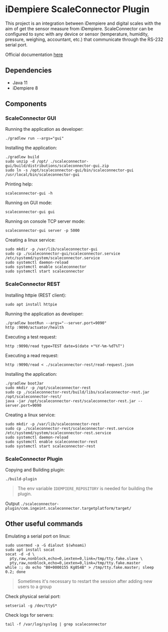 # iDempiere ScaleConnector Plugin

This project is an integration between iDempiere and digital scales with the aim of get the sensor measure from
iDempiere. ScaleConnector can be configured to sync with any device or sensor (temperature, humidity, pressure,
weighing, accountant, etc.) that communicate through the RS-232 serial port.

Official documentation [here](https://wiki.idempiere.org/en/Plugin:_Scale_Connector)

## Dependencies

- Java 11
- iDempiere 8

## Components

### ScaleConnector GUI

Running the application as developer:

```shell
./gradlew run --args="gui"
```

Installing the application:

```shell
./gradlew build
sudo unzip -d /opt/ ./scaleconnector-gui/build/distributions/scaleconnector-gui.zip
sudo ln -s /opt/scaleconnector-gui/bin/scaleconnector-gui /usr/local/bin/scaleconnector-gui
```

Printing help:

```shell
scaleconnector-gui -h
```

Running on GUI mode:

```shell
scaleconnector-gui gui
```

Running on console TCP server mode:

```shell
scaleconnector-gui server -p 5000
```

Creating a linux service:

```shell
sudo mkdir -p /var/lib/scaleconnector-gui
sudo cp ./scaleconnector-gui/scaleconnector.service /etc/systemd/system/scaleconnector.service
sudo systemctl daemon-reload
sudo systemctl enable scaleconnector
sudo systemctl start scaleconnector
```

### ScaleConnector REST

Installing httpie (REST client):

```shell
sudo apt install httpie
```

Running the application as developer:

```shell
./gradlew bootRun --args="--server.port=9090"
http :9090/actuator/health
```

Executing a test request:

```shell
http :9090/read type=TEST date=$(date +"%Y-%m-%dT%T")
```

Executing a read request:

```shell
http :9090/read < ./scaleconnector-rest/read-request.json
```

Installing the application:

```shell
./gradlew bootJar
sudo mkdir -p /opt/scaleconnector-rest
sudo cp ./scaleconnector-rest/build/libs/scaleconnector-rest.jar /opt/scaleconnector-rest/
java -jar /opt/scaleconnector-rest/scaleconnector-rest.jar --server.port=9090
```

Creating a linux service:

```shell
sudo mkdir -p /var/lib/scaleconnector-rest
sudo cp ./scaleconnector-rest/scaleconnector-rest.service /etc/systemd/system/scaleconnector-rest.service
sudo systemctl daemon-reload
sudo systemctl enable scaleconnector-rest
sudo systemctl start scaleconnector-rest
```

### ScaleConnector Plugin

Copying and Building plugin:

```shell
./build-plugin
```

> The env variable `IDEMPIERE_REPOSITORY` is needed for building the plugin.

Output `./scaleconnector-plugin/com.ingeint.scaleconnector.targetplatform/target/`

## Other useful commands

Emulating a serial port on linux:

```shell
sudo usermod -a -G dialout $(whoami)
sudo apt install socat
socat -d -d \
  pty,raw,nonblock,echo=0,iexten=0,link=/tmp/tty.fake.slave \
  pty,raw,nonblock,echo=0,iexten=0,link=/tmp/tty.fake.master
while :; do echo "B0+0000155 Kg054B" > /tmp/tty.fake.master; sleep 0.2; done
```

> Sometimes it's necessary to restart the session after adding new users to a group

Check physical serial port:

```shell
setserial -g /dev/ttyS*
```

Check logs for servers:

```shell
tail -f /var/log/syslog | grep scaleconnector
```
